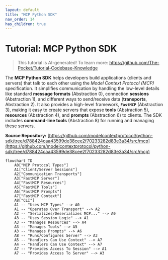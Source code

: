 ```yaml
---
layout: default
title: "MCP Python SDK"
nav_order: 14
has_children: true
---
```


# Tutorial: MCP Python SDK

> This tutorial is AI-generated! To learn more: https://github.com/The-Pocket/Tutorial-Codebase-Knowledge

The **MCP Python SDK** helps developers build applications (clients and servers) that talk to each other using the *Model Context Protocol (MCP)* specification.
It simplifies communication by handling the low-level details like standard **message formats** (Abstraction 0), connection **sessions** (Abstraction 1), and different ways to send/receive data (**transports**, Abstraction 2).
It also provides a high-level framework, **`FastMCP`** (Abstraction 3), making it easy to create servers that expose **tools** (Abstraction 5), **resources** (Abstraction 4), and **prompts** (Abstraction 6) to clients.
The SDK includes **command-line tools** (Abstraction 8) for running and managing these servers.


**Source Repository:** [https://github.com/modelcontextprotocol/python-sdk/tree/d788424caa43599de38cee2f70233282d83e3a34/src/mcp](https://github.com/modelcontextprotocol/python-sdk/tree/d788424caa43599de38cee2f70233282d83e3a34/src/mcp)

```mermaid
flowchart TD
    A0["MCP Protocol Types"]
    A1["Client/Server Sessions"]
    A2["Communication Transports"]
    A3["FastMCP Server"]
    A4["FastMCP Resources"]
    A5["FastMCP Tools"]
    A6["FastMCP Prompts"]
    A7["FastMCP Context"]
    A8["CLI"]
    A1 -- "Uses MCP Types" --> A0
    A1 -- "Operates Over Transport" --> A2
    A2 -- "Serializes/Deserializes MCP..." --> A0
    A3 -- "Uses Session Logic" --> A1
    A3 -- "Manages Resources" --> A4
    A3 -- "Manages Tools" --> A5
    A3 -- "Manages Prompts" --> A6
    A8 -- "Runs/Configures Server" --> A3
    A5 -- "Handlers Can Use Context" --> A7
    A4 -- "Handlers Can Use Context" --> A7
    A7 -- "Provides Access To Session" --> A1
    A7 -- "Provides Access To Server" --> A3
```
